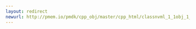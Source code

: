 ```yaml
---
layout: redirect
newurl: http://pmem.io/pmdk/cpp_obj/master/cpp_html/classnvml_1_1obj_1_1transaction_1_1automatic.html
---
```

